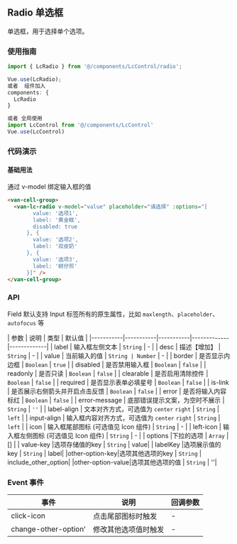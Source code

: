 ## Radio 单选框

单选框，用于选择单个选项。

### 使用指南
``` javascript
import { LcRadio } from '@/components/LcControl/radio';

Vue.use(LcRadio);
或者  组件加入
components: {
  LcRadio
}

或者 全局使用
import LcControl from '@/components/LcControl'
Vue.use(LcControl)
```

### 代码演示

#### 基础用法
通过 v-model 绑定输入框的值

```html
<van-cell-group>
  <van-lc-radio v-model="value" placeholder="请选择" :options="[
        value: '选项1',
        label: '黄金糕',
        disabled: true
      }, {
        value: '选项2',
        label: '双皮奶'
      }, {
        value: '选项3',
        label: '蚵仔煎'
      }]" />
</van-cell-group>
```


### API

Field 默认支持 Input 标签所有的原生属性，比如 `maxlength`、`placeholder`、`autofocus` 等

| 参数 | 说明 | 类型 | 默认值 |
|-----------|-----------|-----------|-------------|-------------|
| label | 输入框左侧文本 | `String` | - |
| desc | 描述【增加】 | `String` | - |
| value | 当前输入的值 | `String | Number` | - |
| border | 是否显示内边框 | `Boolean` | `true` |
| disabled | 是否禁用输入框 | `Boolean` | `false` |
| readonly | 是否只读 | `Boolean` | `false` |
| clearable | 是否启用清除控件 | `Boolean` | `false` |
| required | 是否显示表单必填星号 | `Boolean` | `false` |
| is-link | 是否展示右侧箭头并开启点击反馈 | `Boolean` | `false` |
| error | 是否将输入内容标红 | `Boolean` | `false` |
| error-message | 底部错误提示文案，为空时不展示 | `String` | `''` |
| label-align | 文本对齐方式，可选值为 `center` `right` | `String` | `left` |
| input-align | 输入框内容对齐方式，可选值为 `center` `right` | `String` | `left` |
| icon | 输入框尾部图标 (可选值见 Icon 组件)  | `String` | - |
| left-icon | 输入框左侧图标 (可选值见 Icon 组件)  | `String` | - |
| options |下拉的选项  | `Array` | [] |
| value-key |选项存储值的key  | `String` | value|
| labelKey |选项展示值的key  | `String` | label|
|other-option-key|选项其他选项的key  | `String` | include_other_option|
|other-option-value|选项其他选项的值  | `String` | ''|



### Event 事件

| 事件 | 说明 | 回调参数 |
|-----------|-----------|-----------|
| click-icon | 点击尾部图标时触发 | - |
| change-other-option'| 修改其他选项值时触发 | - |




